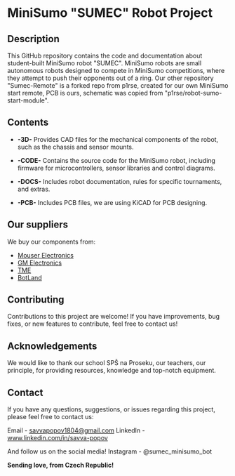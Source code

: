 # MiniSumo "SUMEC" Robot Project

## Description
This GitHub repository contains the code and documentation about student-built MiniSumo robot "SUMEC". MiniSumo robots are small autonomous robots designed to compete in MiniSumo competitions, where they attempt to push their opponents out of a ring. Our other repository "Sumec-Remote" is a forked repo from p1rse, created for our own MiniSumo start remote, PCB is ours, schematic was copied from "p1rse/robot-sumo-start-module".
## Contents
- **-3D-** Provides CAD files for the mechanical components of the robot, such as the chassis and sensor mounts.
  
- **-CODE-** Contains the source code for the MiniSumo robot, including firmware for microcontrollers, sensor libraries and control diagrams.
  
- **-DOCS-** Includes robot documentation, rules for specific tournaments, and extras.

- **-PCB-** Includes PCB files, we are using KiCAD for PCB designing.

## Our suppliers
We buy our components from: 

- [Mouser Electronics](https://cz.mouser.com/?utm_id=93841169&gad_source=1)
- [GM Electronics](https://www.gme.cz)
- [TME](https://www.tme.eu/cz/en/)
- [BotLand](https://botland.cz/?gad_source=1)

## Contributing
Contributions to this project are welcome! If you have improvements, bug fixes, or new features to contribute, feel free to contact us!

## Acknowledgements
We would like to thank our school SPŠ na Proseku, our teachers, our principle, for providing resources, knowledge and top-notch equipment.

## Contact
If you have any questions, suggestions, or issues regarding this project, please feel free to contact us: 

Email - savvapopov1804@gmail.com
LinkedIn - www.linkedin.com/in/savva-popov

And follow us on the social media! 
Instagram - @sumec_minisumo_bot


**Sending love, from Czech Republic!**

